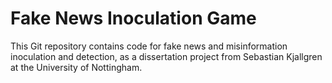 # Fake News Inoculation Game

This Git repository contains code for fake news and misinformation inoculation and detection, as a dissertation project from Sebastian Kjallgren at the University of Nottingham.


